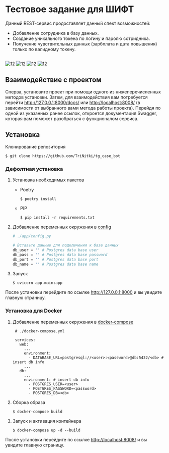 # Тестовое задание для ШИФТ

Данный REST-сервис продоставляет данный спект возможностей:

- Добавление сотрудника в базу данных.
- Создание уникального токена по логину и паролю сотридника.
- Получение чувствительных данных (зарбплата и дата повышения) только по валидному токену.

##

![12](https://img.shields.io/github/pipenv/locked/python-version/TriNitki/shift_zadanie?logo=python) ![12](https://img.shields.io/badge/PostgreSQL-15.2-red/?color=%23336791&logo=postgresql&logoColor=white) ![12](https://img.shields.io/badge/Docker-24.2-red/?color=%23039bc5&logo=docker) ![12](https://img.shields.io/github/pipenv/locked/dependency-version/TriNitki/shift_zadanie/fastapi?color=%2305988a&logo=fastapi)

## Взаимодействие с проектом

Сперва, установите проект при помощи одного из нижеперечисленных методов установки. Затем, для взаимодействия вам потребуется перейти <http://127.0.0.1:8000/docs/> или <http://localhost:8008/> (в зависимости от выбранного вами метода работы проекта). Перейдя по одной из указанных ранее ссылок, откроется документация Swagger, которая вам поможет разобраться с функционалом сервиса.

## Установка

Клонирование репозитория

```bash
$ git clone https://github.com/TriNitki/tg_case_bot
```

### Дефолтная установка

1. Установка необходимых пакетов

    - Poetry

        ```shell
        $ poetry install
        ```

    - PIP

        ```shell
        $ pip install -r requirements.txt
        ```

2. Добавление переменных окружения в [config](/app/config.py)

    ```py
    # ./app/config.py

    # Вставьте данные для подключения к базе данных
    db_user = '' # Postgres data base user
    db_pass = '' # Postgres data base password
    db_port = '' # Postgres data base port
    db_name = '' # Postgres data base name
    ```

3. Запуск

    ```shell
    $ uvicorn app.main:app
    ```

После установки перейдите по ссылке <http://127.0.0.1:8000> и вы увидите главную страницу.

### Установка для Docker

1. Добавление переменных окружения в [docker-compose](/docker-compose.yml)

   ```docker
    # ./docker-compose.yml

    services:
      web:
        ...
        environment:
          - DATABASE_URL=postgresql://<user>:<password>@db:5432/<db> # insert db info
        ...
      db:
        ...
        environment: # insert db info
          - POSTGRES_USER=<user>
          - POSTGRES_PASSWORD=<password>
          - POSTGRES_DB=<db>
   ```

2. Сборка образа

    ```shell
    $ docker-compose build
    ```

3. Запуск и активация контейнера

    ```shell
    $ docker-compose up -d --build
    ```

После установки перейдите по ссылке <http://localhost:8008/> и вы увидите главную страницу.


